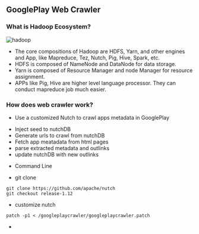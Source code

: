 ## GooglePlay Web Crawler
### What is Hadoop Ecosystem?
![hadoop](https://github.com/ly16/GooglePlay-Web-Crawler/blob/master/results/1232046853.jpg)
- The core compositions of Hadoop are HDFS, Yarn, and other engines and App, like Mapreduce, Tez, Nutch, Pig, Hive, Spark, etc.
- HDFS is composed of NameNode and DataNode for data storage.
- Yarn is composed of Resource Manager and node Manager for resource assignment.
- APPs like Pig, Hive are higher level language processor. They can conduct mapreduce job much easier.

### How does web crawler work?
- Use a customized Nutch to crawl apps metadata in GooglePlay
* Inject seed to nutchDB
* Generate urls to crawl from nutchDB
* Fetch app meatadata from html pages
* parse extracted metadata and outlinks
* update nutchDB with new outlinks
- Command Line
* git clone 
```
git clone https://github.com/apache/nutch
git checkout release-1.12
```
* customize nutch
```
patch -p1 < /googleplaycrawler/googleplaycrawler.patch

```
* 
